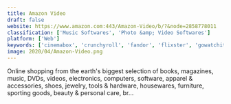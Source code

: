 ```yaml
---
title: Amazon Video
draft: false 
website: https://www.amazon.com:443/Amazon-Video/b/?&node=2858778011
classification: ['Music Softwares', 'Photo &amp; Video Softwares']
platform: ['Web']
keywords: ['cinemabox', 'crunchyroll', 'fandor', 'flixster', 'gowatchit', 'hbo_go', 'liveleak', 'sling_tv', 'stan', 'stremio', 'vudu']
image: 2020/04/Amazon-Video.png
---
```

Online shopping from the earth's biggest selection of books, magazines, music, DVDs, videos, electronics, computers, software, apparel & accessories, shoes, jewelry, tools & hardware, housewares, furniture, sporting goods, beauty & personal care, br…